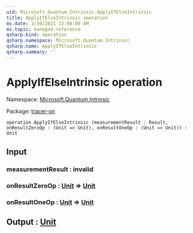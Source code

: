 ```yaml
---
uid: Microsoft.Quantum.Intrinsic.ApplyIfElseIntrinsic
title: ApplyIfElseIntrinsic operation
ms.date: 3/30/2021 12:00:00 AM
ms.topic: managed-reference
qsharp.kind: operation
qsharp.namespace: Microsoft.Quantum.Intrinsic
qsharp.name: ApplyIfElseIntrinsic
qsharp.summary: ''
---
```


# ApplyIfElseIntrinsic operation

Namespace: [Microsoft.Quantum.Intrinsic](xref:Microsoft.Quantum.Intrinsic)

Package: [tracer-qir](https://nuget.org/packages/tracer-qir)




```qsharp
operation ApplyIfElseIntrinsic (measurementResult : Result, onResultZeroOp : (Unit => Unit), onResultOneOp : (Unit => Unit)) : Unit
```


## Input

### measurementResult : __invalid<Result>__




### onResultZeroOp : [Unit](xref:microsoft.quantum.lang-ref.unit) => [Unit](xref:microsoft.quantum.lang-ref.unit) 




### onResultOneOp : [Unit](xref:microsoft.quantum.lang-ref.unit) => [Unit](xref:microsoft.quantum.lang-ref.unit) 





## Output : [Unit](xref:microsoft.quantum.lang-ref.unit)

